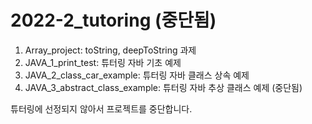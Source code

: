 # 2022-2_tutoring (중단됨)
1. Array_project: toString, deepToString 과제
2. JAVA_1_print_test: 튜터링 자바 기초 예제 
3. JAVA_2_class_car_example: 튜터링 자바 클래스 상속 예제
4. JAVA_3_abstract_class_example: 튜터링 자바 추상 클래스 예제 (중단됨)

튜터링에 선정되지 않아서 프로젝트를 중단합니다. 

